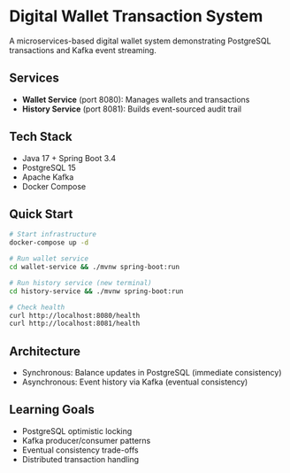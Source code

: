 # Digital Wallet Transaction System

A microservices-based digital wallet system demonstrating PostgreSQL transactions and Kafka event streaming.

## Services
- **Wallet Service** (port 8080): Manages wallets and transactions
- **History Service** (port 8081): Builds event-sourced audit trail

## Tech Stack
- Java 17 + Spring Boot 3.4
- PostgreSQL 15
- Apache Kafka
- Docker Compose

## Quick Start
```bash
# Start infrastructure
docker-compose up -d

# Run wallet service
cd wallet-service && ./mvnw spring-boot:run

# Run history service (new terminal)
cd history-service && ./mvnw spring-boot:run

# Check health
curl http://localhost:8080/health
curl http://localhost:8081/health
```

## Architecture
- Synchronous: Balance updates in PostgreSQL (immediate consistency)
- Asynchronous: Event history via Kafka (eventual consistency)

## Learning Goals
- PostgreSQL optimistic locking
- Kafka producer/consumer patterns
- Eventual consistency trade-offs
- Distributed transaction handling